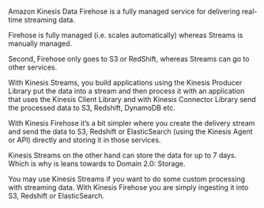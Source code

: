 Amazon Kinesis Data Firehose is a fully managed service for delivering real-time streaming data.

Firehose is fully managed (i.e. scales automatically) whereas Streams is manually managed.

Second, Firehose only goes to S3 or RedShift, whereas Streams can go to other services.

With Kinesis Streams, you build applications using the Kinesis Producer Library put the data into a stream and then process it with an application that uses the Kinesis Client Library and with Kinesis Connector Library send the processed data to S3, Redshift, DynamoDB etc.

With Kinesis Firehose it’s a bit simpler where you create the delivery stream and send the data to S3, Redshift or ElasticSearch (using the Kinesis Agent or API) directly and storing it in those services.

Kinesis Streams on the other hand can store the data for up to 7 days. Which is why is leans towards to Domain 2.0: Storage.

You may use Kinesis Streams if you want to do some custom processing with streaming data. With Kinesis Firehose you are simply ingesting it into S3, Redshift or ElasticSearch.
